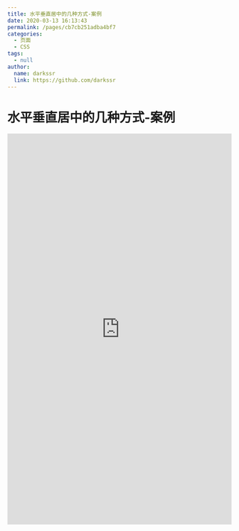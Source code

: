```yaml
---
title: 水平垂直居中的几种方式-案例
date: 2020-03-13 16:13:43
permalink: /pages/cb7cb251adba4bf7
categories: 
  - 页面
  - CSS
tags: 
  - null
author: 
  name: darkssr
  link: https://github.com/darkssr
---
```

# 水平垂直居中的几种方式-案例

<iframe height="880" style="width: 100%;" scrolling="no" title="水平垂直居中的几种方式" src="https://codepen.io/darkssr/embed/poJLeYv?height=880&theme-id=light&default-tab=result" frameborder="no" allowtransparency="true" allowfullscreen="true">
  See the Pen <a href='https://codepen.io/darkssr/pen/poJLeYv'>水平垂直居中的几种方式</a> by darkssr
  (<a href='https://codepen.io/darkssr'>@darkssr</a>) on <a href='https://codepen.io'>CodePen</a>.
</iframe>

